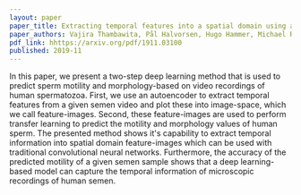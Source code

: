 ```yaml
---
layout: paper
paper_title: Extracting temporal features into a spatial domain using autoencoders for sperm video analysis
paper_authors: Vajira Thambawita, Pål Halvorsen, Hugo Hammer, Michael Riegler, Trine B Haugen
pdf_link: hhttps://arxiv.org/pdf/1911.03100
published: 2019-11
---
```


In this paper, we present a two-step deep learning method that is used to predict sperm motility and morphology-based on video recordings of human spermatozoa. First, we use an autoencoder to extract temporal features from a given semen video and plot these into image-space, which we call feature-images. Second, these feature-images are used to perform transfer learning to predict the motility and morphology values of human sperm. The presented method shows it's capability to extract temporal information into spatial domain feature-images which can be used with traditional convolutional neural networks. Furthermore, the accuracy of the predicted motility of a given semen sample shows that a deep learning-based model can capture the temporal information of microscopic recordings of human semen.